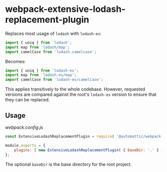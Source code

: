 # webpack-extensive-lodash-replacement-plugin

Replaces most usage of `lodash` with `lodash-es`:

```js
import { uniq } from 'lodash';
import map from 'lodash/map';
import camelCase from 'lodash.camelcase';
```

Becomes:

```js
import { uniq } from 'lodash-es';
import map from 'lodash-es/map';
import camelCase from 'lodash-es/camelCase';
```

This applies transitively to the whole codebase. However, requested versions are
compared against the root's `lodash-es` version to ensure that they can be
replaced.

## Usage

_webpack.config.js_

```js
const ExtensiveLodashReplacementPlugin = require( '@automattic/webpack-extensive-lodash-replacement-plugin' );

module.exports = {
	plugins: [ new ExtensiveLodashReplacementPlugin( { baseDir: '.' } ) ],
};
```

The optional `baseDir` is the base directory for the root project.

```

```
